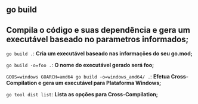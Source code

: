 ## go build

## Compila o código e suas dependência e gera um executável baseado no parametros informados;

`go build .`: **Cria um executável baseado nas informações do seu go.mod;**

`go build -o=foo .`: **O nome do executável gerado será foo;**

`GOOS=windows GOARCH=amd64 go build -o=windows_amd64/ .`: **Efetua Cross-Compilation e gera um executável para Plataforma Windows;**

`go tool dist list`: **Lista as opções para Cross-Compilation;**
